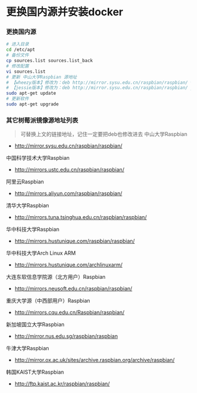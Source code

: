 # 更换国内源并安装docker

### 更换国内源
```sh
# 进入目录
cd /etc/apt
# 备份文件
cp sources.list sources.list_back
# 修改配置
vi sources.list
# 更新 中山大学Raspbian 源地址
# 【wheezy版本】修改为：deb http://mirror.sysu.edu.cn/raspbian/raspbian/ wheezy main contrib non-free rpi
# 【jessie版本】修改为：deb http://mirror.sysu.edu.cn/raspbian/raspbian/ jessie main contrib non-free rpi
sudo apt-get update
# 更新软件
sudo apt-get upgrade
```

### 其它树莓派镜像源地址列表
> 可替换上文的链接地址，记住一定要把deb也修改进去
中山大学Raspbian 
* http://mirror.sysu.edu.cn/raspbian/raspbian/

中国科学技术大学Raspbian 
* http://mirrors.ustc.edu.cn/raspbian/raspbian/

阿里云Raspbian
*  http://mirrors.aliyun.com/raspbian/raspbian/

清华大学Raspbian 
* http://mirrors.tuna.tsinghua.edu.cn/raspbian/raspbian/

华中科技大学Raspbian 
* http://mirrors.hustunique.com/raspbian/raspbian/

华中科技大学Arch Linux ARM 
* http://mirrors.hustunique.com/archlinuxarm/

大连东软信息学院源（北方用户）Raspbian 
* http://mirrors.neusoft.edu.cn/raspbian/raspbian/

重庆大学源（中西部用户）Raspbian 
* http://mirrors.cqu.edu.cn/Raspbian/raspbian/

新加坡国立大学Raspbian 
* http://mirror.nus.edu.sg/raspbian/raspbian

牛津大学Raspbian 
* http://mirror.ox.ac.uk/sites/archive.raspbian.org/archive/raspbian/

韩国KAIST大学Raspbian 
* http://ftp.kaist.ac.kr/raspbian/raspbian/